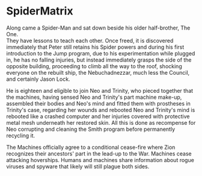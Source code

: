 SpiderMatrix
============

Along came a Spider-Man and sat down beside his older half-brother, The One.  
They have lessons to teach each other. Once freed, it is discovered immediately that Peter still retains his Spider
powers and during his first introduction to the Jump program, due to his experimentation while plugged in, he has no falling injuries, but instead immediately grasps the side of the opposite building, proceeding to climb all the way to the roof, shocking everyone on the rebuilt ship, the Nebuchadnezzar, much less the Council, and certainly Jason Lock.  

He is eighteen and eligible to join Neo and Trinity, who pieced together that the machines, having sensed Neo and Trinity's part machine make-up, assembled their bodies and Neo's mind and fitted them with prostheses in Trinity's case, regarding her wounds and rebooted Neo and Trinity's mind is rebooted like a crashed computer and her injuries covered with protective metal mesh underneath her restored skin.  All this is done as recompense for Neo corrupting and cleaning the Smith program before permanently recycling it.  

The Machines officially agree to a conditional cease-fire where Zion recognizes their ancestors' part in the lead-up to the War.  Machines cease attacking hoverships.   Humans and machines share information about rogue viruses and spyware that likely will still plague both sides.
